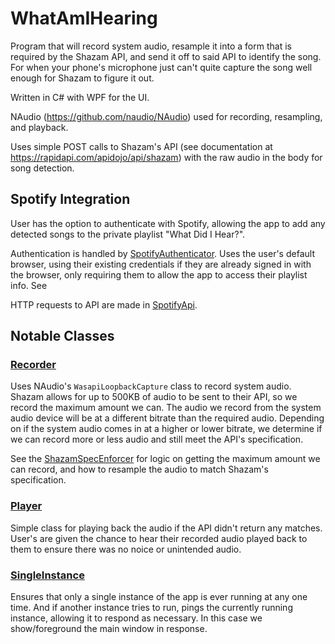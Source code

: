 # WhatAmIHearing

Program that will record system audio, resample it into a form that is required by the Shazam API, and send it off to said API to identify the song. For when your phone's microphone just can't quite capture the song well enough for Shazam to figure it out.

Written in C# with WPF for the UI.

NAudio (https://github.com/naudio/NAudio) used for recording, resampling, and playback.

Uses simple POST calls to Shazam's API (see documentation at https://rapidapi.com/apidojo/api/shazam) with the raw audio in the body for song detection.

## Spotify Integration

User has the option to authenticate with Spotify, allowing the app to add any detected songs to the private playlist "What Did I Hear?".

Authentication is handled by [SpotifyAuthenticator](https://github.com/zemoto/WhatAmIHearing/blob/main/WhatAmIHearing/Api/Spotify/SpotifyAuthenticator.cs). Uses the user's default browser, using their existing credentials if they are already signed in with the browser, only requiring them to allow the app to access their playlist info. See 

HTTP requests to API are made in [SpotifyApi](https://github.com/zemoto/WhatAmIHearing/blob/main/WhatAmIHearing/Api/Spotify/SpotifyApi.cs).

## Notable Classes

### [Recorder](https://github.com/zemoto/WhatAmIHearing/blob/main/WhatAmIHearing/Audio/Recorder.cs)

Uses NAudio's `WasapiLoopbackCapture` class to record system audio. Shazam allows for up to 500KB of audio to be sent to their API, so we record the maximum amount we can. The audio we record from the system audio device will be at a different bitrate than the required audio. Depending on if the system audio comes in at a higher or lower bitrate, we determine if we can record more or less audio and still meet the API's specification.

See the [ShazamSpecEnforcer](https://github.com/zemoto/WhatAmIHearing/blob/main/WhatAmIHearing/Api/Shazam/ShazamSpecEnforcer.cs) for logic on getting the maximum amount we can record, and how to resample the audio to match Shazam's specification.

### [Player](https://github.com/zemoto/WhatAmIHearing/blob/main/WhatAmIHearing/Audio/Player.cs)

Simple class for playing back the audio if the API didn't return any matches. User's are given the chance to hear their recorded audio played back to them to ensure there was no noice or unintended audio.

### [SingleInstance](https://github.com/zemoto/WhatAmIHearing/blob/2.1/WhatAmIHearing/Utils/SingleInstance.cs)

Ensures that only a single instance of the app is ever running at any one time. And if another instance tries to run, pings the currently running instance, allowing it to respond as necessary. In this case we show/foreground the main window in response.
